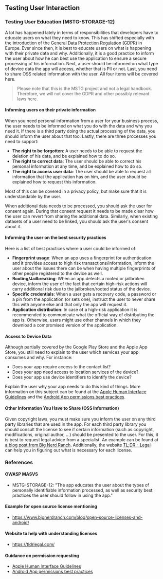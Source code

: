 ## Testing User Interaction

### Testing User Education (MSTG-STORAGE-12)

A lot has happened lately in terms of responsibilities that developers have to educate users on what they need to know.
This has shifted especially with the introduction of the [General Data Protection Regulation (GDPR)](https://gdpr-info.eu/ "GDPR") in Europe. Ever since then, it is best to educate users on what is happening with their private data and why.
Additionally, it is a good practice to inform the user about how he can best use the application to ensure a secure processing of his information.
Next, a user should be informed on what type of device data the app will access, whether that is PII or not.
Last, you need to share OSS related information with the user.
All four items will be covered here.

> Please note that this is the MSTG project and not a legal handbook. Therefore, we will not cover the GDPR and other possibly relevant laws here.

#### Informing users on their private information

When you need personal information from a user for your business process, the user needs to be informed on what you do with the data and why you need it. If there is a third party doing the actual processing of the data, you should inform the user about that too. Lastly, there are three processes you need to support:

- **The right to be forgotten**: A user needs to be able to request the deletion of his data, and be explained how to do so.
- **The right to correct data**: The user should be able to correct his personal information at any time, and be explained how to do so.
- **The right to access user data**: The user should be able to request all information that the application has on him, and the user should be explained how to request this information.

Most of this can be covered in a privacy policy, but make sure that it is understandable by the user.

When additional data needs to be processed, you should ask the user for consent again. During that consent request it needs to be made clear how the user can revert from sharing the additional data. Similarly, when existing datasets of a user need to be linked, you should ask the user's consent about it.

#### Informing the user on the best security practices

Here is a list of best practices where a user could be informed of:

- **Fingerprint usage**: When an app uses a fingerprint for authentication and it provides access to high risk transactions/information, inform the user about the issues there can be when having multiple fingerprints of other people registered to the device as well.
- **Rooting/Jailbreaking**: When an app detects a rooted or jailbroken device, inform the user of the fact that certain high-risk actions will carry additional risk due to the jailbroken/rooted status of the device.
- **Specific credentials**: When a user gets a recovery code, a password or a pin from the application (or sets one), instruct the user to never share this with anyone else and that only the app will request it.
- **Application distribution**: In case of a high-risk application it is recommended to communicate what the official way of distributing the app is. Otherwise, users might use other channels in which they download a compromised version of the application.

#### Access to Device Data

Although partially covered by the Google Play Store and the Apple App Store, you still need to explain to the user which services your app consumes and why. For instance:

- Does your app require access to the contact list?
- Does your app need access to location services of the device?
- Does your app use device identifiers to identify the device?

Explain the user why your app needs to do this kind of things. More information on this subject can be found at the [Apple Human Interface Guidelines](https://developer.apple.com/design/human-interface-guidelines/ios/app-architecture/requesting-permission/ "Apple Human Interface Guidelines") and the [Android App permissions best practices](https://developer.android.com/training/permissions/requesting.html#explain "Android App permissions best practices").

#### Other Information You Have to Share (OSS Information)

Given copyright laws, you must make sure you inform the user on any third party libraries that are used in the app. For each third party library you should consult the license to see if certain information (such as copyright, modifications, original author, ...) should be presented to the user. For this, it is best to request legal advice from a specialist. An example can be found at [a blog post from Big Nerd Ranch](https://www.bignerdranch.com/blog/open-source-licenses-and-android/ "Example on license overview"). Additionally, the website [TL;DR - Legal](https://tldrlegal.com/ "TL;DR - Legal") can help you in figuring out what is necessary for each license.

### References

#### OWASP MASVS

- MSTG-STORAGE-12: "The app educates the user about the types of personally identifiable information processed, as well as security best practices the user should follow in using the app."

#### Example for open source license mentioning

- <https://www.bignerdranch.com/blog/open-source-licenses-and-android/>

#### Website to help with understanding licenses

- <https://tldrlegal.com/>

#### Guidance on permission requesting

- [Apple Human Interface Guidelines](https://developer.apple.com/design/human-interface-guidelines/ios/app-architecture/requesting-permission/ "Apple Human Interface Guidelines")
- [Android App permissions best practices](https://developer.android.com/training/permissions/requesting.html#explain "Android App permissions best practices")
